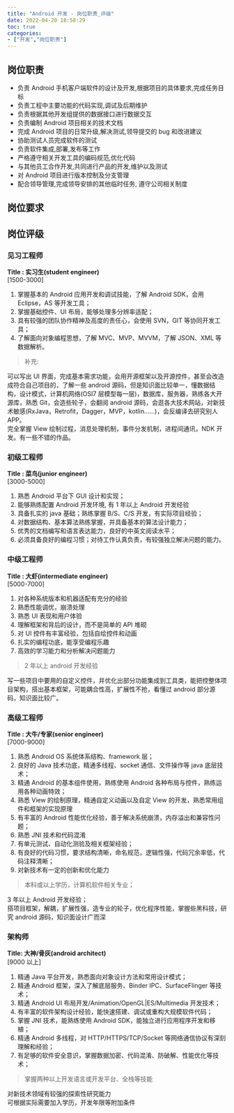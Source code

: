 ```yaml
---
title: "Android 开发 - 岗位职责_评级"
date: 2022-04-20 18:58:29
toc: true
categories:
- ["开发","岗位职责"]
---
```


## 岗位职责
- 负责 Android 手机客户端软件的设计及开发,根据项目的具体要求,完成任务目标
- 负责工程中主要功能的代码实现,调试及后期维护
- 负责根据其他开发组提供的数据接口进行数据交互
- 负责编制 Android 项目相关的技术文档
- 完成 Android 项目的日常升级,解决测试,领导提交的 bug 和改进建议
- 协助测试人员完成软件的测试
- 负责软件集成,部署,发布等工作
- 严格遵守相关开发工具的编码规范,优化代码
- 与其他员工合作开发,共同进行产品的开发,维护以及测试
- 对 Android 项目进行版本控制及分支管理
- 配合领导管理,完成领导安排的其他临时任务, 遵守公司相关制度


## 岗位要求

## 岗位评级

### 见习工程师
**Title : 实习生(student engineer)**<br />[1500-3000]

1. 掌握基本的 Android 应用开发和调试技能，了解 Android SDK，会用 Eclipse，AS 等开发工具；
2. 掌握基础控件、UI 布局，能够处理多分辨率适配；
3. 具有较强的团队协作精神及高度的责任心，会使用 SVN，GIT 等协同开发工具；
4. 了解面向对象编程思想，了解 MVC、MVP、MVVM，了解 JSON、XML 等数据解析。
> 补充:

可以写出 UI 界面，完成基本需求功能，会用开源框架以及开源控件，甚至会改造成符合自己项目的，了解一些 android 源码，但是知识面比较单一，懂数据结构，设计模式，计算机网络(OSI7 层模型每一层)，数据库，服务器，熟练各大开源库，熟悉 Git，会造些轮子，会翻阅 android 源码，会逛各大技术网站，对新技术敏感(RxJava，Retrofit，Dagger，MVP，kotlin……)，会反编译去研究别人 APP。<br />完全掌握 View 绘制过程，消息处理机制，事件分发机制，进程间通讯，NDK 开发。有一些不错的作品。

### 初级工程师
**Title : 菜鸟(junior engineer)**<br />[3000-5000]

1. 熟悉 Android 平台下 GUI 设计和实现；
2. 能够熟练配置 Android 开发环境, 有 1 年以上 Android 开发经验
3. 具备扎实的 java 基础；熟练掌握 B/S、C/S 开发，有实际项目经验；
4. 对数据结构、基本算法熟练掌握，并具备基本的算法设计能力；
5. 优秀的文档编写和语言表达能力，良好的中英文阅读水平；
6. 必须具备良好的编程习惯；对待工作认真负责，有较强独立解决问题的能力。

### 中级工程师
**Title : 大虾(intermediate engineer)**<br />[5000-7000]

1. 对各种系统版本和机器适配有充分的经验
2. 熟悉性能调优，崩溃处理
3. 熟悉 UI 表现和用户体验
4. 理解框架和背后的设计，而不是简单的 API 堆砌
5. 对 UI 控件有丰富经验，包括自绘控件和动画
6. 扎实的编程功底，能享受编程乐趣
7. 高效的学习能力和分析解决问题能力
> 2 年以上 android 开发经验

写一些项目中要用的自定义控件，并优化出部分功能集成到工具类，能把控整体项目架构，搭出基本框架，可能耦合性高，扩展性不抢，看懂过 android 部分源码，知识面比较广。

### 高级工程师
**Title : 大牛/专家(senior engineer)**<br />[7000-9000]

1. 熟悉 Android OS 系统体系结构、framework 层；
2. 良好的 Java 技术功底，精通多线程、socket 通信、文件操作等 java 底层技术；
3. 精通 Android 的基本组件使用，熟练使用 Android 各种布局与控件，熟练运用各种动画特效；
4. 熟悉 View 的绘制原理，精通自定义动画以及自定 View 的开发，熟悉常用组件和框架的实现原理
5. 有丰富的 Android 性能优化经验，善于解决系统崩溃，内存溢出和兼容性问题；
6. 熟悉 JNI 技术和代码混淆
7. 有单元测试、自动化测验及相关框架经验；
8. 有良好的代码习惯，要求结构清晰，命名规范，逻辑性强，代码冗余率低，代码注释清晰；
9. 对新技术有一定的创新和优化能力
> 本科或以上学历，计算机软件相关专业；

3 年以上 Android 开发经验；<br />搭项目框架，解耦，扩展性强，造专业的轮子，优化程序性能，掌握些黑科技，研究 android 源码，知识面设计广而深

### 架构师
**Title: 大神/骨灰(android architect)**<br />[9000 以上]

1. 精通 Java 平台开发，熟悉面向对象设计方法和常用设计模式；
2. 精通 Android 框架，深入了解底层服务、Binder IPC、SurfaceFlinger 等技术；
3. 精通 Android UI 布局开发/Animation/OpenGL|ES/Multimedia 开发技术；
4. 有丰富的软件架构设计经验，能快速搭建、调试或重构大规模软件代码；
5. 掌握 JNI 技术，能熟练使用 Android SDK，能独立进行应用程序开发和移植；
6. 精通 Android 多线程，对 HTTP/HTTPS/TCP/Socket 等网络通信协议有深刻理解和经验；
7. 有足够的软件安全意识，掌握数据加密、代码混淆、防破解、性能优化等技术；
> 掌握两种以上开发语言或开发平台、全栈等技能

对新技术领域有较强的探索性研究能力<br />可根据实际需要加入学历，开发年限等附加条件

